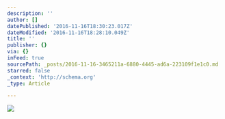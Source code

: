 ```yaml
---
description: ''
author: []
datePublished: '2016-11-16T18:30:23.017Z'
dateModified: '2016-11-16T18:28:10.049Z'
title: ''
publisher: {}
via: {}
inFeed: true
sourcePath: _posts/2016-11-16-3465211a-6880-4445-ad6a-223109f1e1c0.md
starred: false
_context: 'http://schema.org'
_type: Article

---
```

![](https://the-grid-user-content.s3-us-west-2.amazonaws.com/e09c4cfd-3844-4a52-a727-e8a170287c7e.jpg)